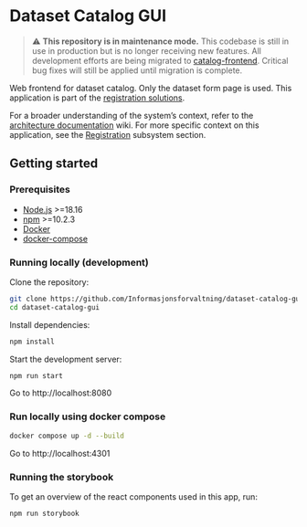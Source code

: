 # Dataset Catalog GUI

> ⚠️ **This repository is in maintenance mode.**
> This codebase is still in use in production but is no longer receiving new features. All development efforts are
> being migrated to [catalog-frontend](https://github.com/Informasjonsforvaltning/catalog-frontend). Critical bug fixes will
> still be applied until migration is complete.

Web frontend for dataset catalog. Only the dataset form page is used. This application is part of the
[registration solutions](https://catalog-portal.fellesdatakatalog.digdir.no/).

For a broader understanding of the system’s context, refer to the [architecture documentation](https://github.com/Informasjonsforvaltning/architecture-documentation) wiki. For more specific
context on this application, see the [Registration](https://github.com/Informasjonsforvaltning/architecture-documentation/wiki/Architecture-documentation#registration) subsystem section.

## Getting started

### Prerequisites
- [Node.js](https://nodejs.org/en/download/) >=18.16
- [npm](https://www.npmjs.com/get-npm) >=10.2.3
- [Docker](https://www.docker.com/get-started)
- [docker-compose](https://docs.docker.com/compose/install/)

### Running locally (development)

Clone the repository:

```bash
git clone https://github.com/Informasjonsforvaltning/dataset-catalog-gui.git
cd dataset-catalog-gui
```

Install dependencies:

```bash
npm install
```

Start the development server:

```bash
npm run start
```

Go to http://localhost:8080

### Run locally using docker compose
```bash
docker compose up -d --build
```

Go to http://localhost:4301

### Running the storybook
To get an overview of the react components used in this app, run:
```shell
npm run storybook
```
